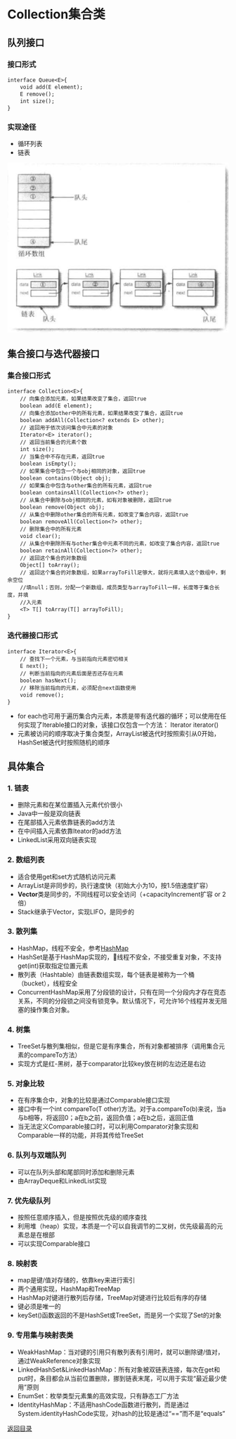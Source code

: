 # Collection集合类

## 队列接口
### 接口形式
```
interface Queue<E>{
    void add(E element);
    E remove();
    int size();
}
```
### 实现途径
* 循环列表
* 链表

![](./img/collection_1.png)

## 集合接口与迭代器接口
### 集合接口形式
```
interface Collection<E>{
    // 向集合添加元素，如果结果改变了集合，返回true
    boolean add(E element);
    // 向集合添加other中的所有元素，如果结果改变了集合，返回true
    boolean addAll(Collection<? extends E> other);
    // 返回用于依次访问集合中元素的对象
    Iterator<E> iterator();
    // 返回当前集合的元素个数
    int size();
    // 当集合中不存在元素，返回true
    boolean isEmpty();
    // 如果集合中包含一个与obj相同的对象，返回true
    boolean contains(Object obj);
    // 如果集合中包含与other集合的所有元素，返回true
    boolean containsAll(Collection<?> other);
    // 从集合中删除与obj相同的元素，如有对象被删除，返回true
    boolean remove(Object obj);
    // 从集合中删除other集合的所有元素，如改变了集合内容，返回true
    boolean removeAll(Collection<?> other); 
    // 删除集合中的所有元素
    void clear();
    // 从集合中删除所有与other集合中元素不同的元素，如改变了集合内容，返回true
    boolean retainAll(Collection<?> other);
    // 返回这个集合的对象数组
    Object[] toArray();
    // 返回这个集合的对象数组，如果arrayToFill足够大，就将元素填入这个数组中，剩余空位         
    //填null；否则，分配一个新数组，成员类型与arrayToFill一样，长度等于集合长度，并填
    //入元素
    <T> T[] toArray(T[] arrayToFill);
}
```
### 迭代器接口形式
```
interface Iterator<E>{
    // 查找下一个元素，与当前指向元素密切相关
    E next();
    // 判断当前指向的元素后面是否还存在元素
    boolean hasNext();
    // 移除当前指向的元素，必须配合next函数使用
    void remove();
}
```
* for each也可用于遍历集合内元素，本质是带有迭代器的循环；可以使用在任何实现了Iterable接口的对象，该接口仅包含一个方法： Iterator<E> iterator()
* 元素被访问的顺序取决于集合类型，ArrayList被迭代时按照索引从0开始，HashSet被迭代时按照随机的顺序

## 具体集合
### 1. 链表
* 删除元素和在某位置插入元素代价很小
* Java中一般是双向链表
* 在尾部插入元素依靠链表的add方法
* 在中间插入元素依靠Iteator的add方法
* LinkedList采用双向链表实现
### 2. 数组列表
* 适合使用get和set方式随机访问元素
* ArrayList是非同步的，执行速度快（初始大小为10，按1.5倍速度扩容）
* **Vector**类是同步的，不同线程可以安全访问（+capacityIncrement扩容 or 2倍）
* Stack继承于Vector，实现LIFO，是同步的
### 3. 散列集
* HashMap，线程不安全，参考[HashMap](../java_source/hash_map.md)
* HashSet是基于HashMap实现的，线程不安全，不接受重复对象，不支持get(int)获取指定位置元素
* 散列表（Hashtable）由链表数组实现，每个链表是被称为一个桶（bucket），线程安全
* ConcurrentHashMap采用了分段锁的设计，只有在同一个分段内才存在竞态关系，不同的分段锁之间没有锁竞争。默认情况下，可允许16个线程并发无阻塞的操作集合对象。
### 4. 树集
* TreeSet与散列集相似，但是它是有序集合，所有对象都被排序（调用集合元素的compareTo方法）
* 实现方式是红-黑树，基于comparator比较key放在树的左边还是右边
### 5. 对象比较
* 在有序集合中，对象的比较是通过Comparable接口实现
* 接口中有一个int compareTo(T other)方法。对于a.compareTo(b)来说，当a与b相等，将返回0；a在b之前，返回负值；a在b之后，返回正值
* 当无法定义Comparable接口时，可以利用Comparator对象实现和Comparable一样的功能，并将其传给TreeSet
### 6. 队列与双端队列
* 可以在队列头部和尾部同时添加和删除元素
* 由ArrayDeque和LinkedList实现
### 7. 优先级队列
* 按照任意顺序插入，但是按照优先级的顺序查找
* 利用堆（heap）实现，本质是一个可以自我调节的二叉树，优先级最高的元素总是在根部
* 可以实现Comparable接口
### 8. 映射表
* map是键/值对存储的，依靠key来进行索引
* 两个通用实现，HashMap和TreeMap
* HashMap对键进行散列后存储，TreeMap对键进行比较后有序的存储
* 键必须是唯一的
* keySet()函数返回的不是HashSet或TreeSet，而是另一个实现了Set的对象
### 9. 专用集与映射表类
* WeakHashMap：当对键的引用只有散列表有引用时，就可以删除键/值对，通过WeakReference对象实现
* LinkedHashSet&LinkedHashMap：所有对象被双链表连接，每次在get和put时，条目都会从当前位置删除，挪到链表末尾，可以用于实现“最近最少使用”原则
* EnumSet：枚举类型元素集的高效实现，只有静态工厂方法
* IdentityHashMap：不适用hashCode函数进行散列，而是通过System.identityHashCode实现，对hash的比较是通过“==”而不是“equals”

[返回目录](../CONTENTS.md)